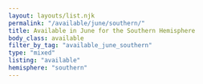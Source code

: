 ```yaml
---
layout: layouts/list.njk
permalink: "/available/june/southern/"
title: Available in June for the Southern Hemisphere
body_class: available
filter_by_tag: "available_june_southern"
type: "mixed"
listing: "available"
hemisphere: "southern"
---
```

